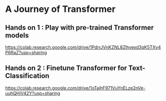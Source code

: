 # A Journey of Transformer

## Hands on 1 : Play with pre-trained Transformer models  
https://colab.research.google.com/drive/1PdrrJVnKZNL8Zlhyexd3qK5TXy4P6RaZ?usp=sharing

## Hands on 2 : Finetune Transformer for Text-Classification
https://colab.research.google.com/drive/1oTajhF971VuYnELze2nVe-uuhQHiV42Y?usp=sharing
